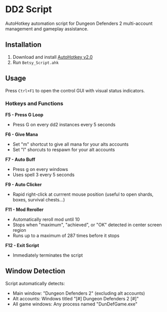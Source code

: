 # DD2 Script

AutoHotkey automation script for Dungeon Defenders 2 multi-account management and gameplay assistance.

## Installation

1. Download and install [AutoHotkey v2.0](https://www.autohotkey.com/v2/)
2. Run `Betsy_Script.ahk`

## Usage

Press `Ctrl+F1` to open the control GUI with visual status indicators.

### Hotkeys and Functions

**F5 - Press G Loop**
- Press G on every dd2 instances every 5 seconds

**F6 - Give Mana**
- Set "m" shortcut to give all mana for your alts accounts
- Set "l" shorcuts to respawn for your alt accounts

**F7 - Auto Buff**
- Press g on every windows
- Uses spell 3 every 5 seconds

**F9 - Auto Clicker**
- Rapid right-click at currrent mouse position (useful to open shards, boxes, survival chests...)

**F11 - Mod Reroller**
- Automatically reroll mod until 10
- Stops when "maximum", "achieved", or "OK" detected in center screen region
- Runs up to a maximum of 287 times before it stops 

**F12 - Exit Script**
- Immediately terminates the script

## Window Detection

Script automatically detects:
- Main window: "Dungeon Defenders 2" (excluding alt accounts)
- Alt accounts: Windows titled "[#] Dungeon Defenders 2 [#]"
- All game windows: Any process named "DunDefGame.exe"